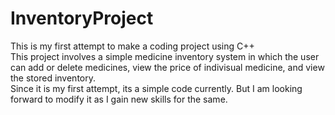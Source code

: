 # InventoryProject
This is my first attempt to make a coding project using C++
<br>
This project involves a simple medicine inventory system in which the user can add or delete medicines, view the price of indivisual medicine, and view the stored inventory. 
<br> 
Since it is my first attempt, its a simple code currently. But I am looking forward to modify it as I gain new skills for the same.
